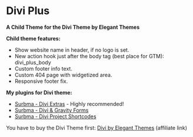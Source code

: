 Divi Plus
=========

__A Child Theme for the Divi Theme by Elegant Themes__

**Child theme features:**

- Show website name in header, if no logo is set.
- New action hook just after the body tag (best place for GTM): divi_plus_body
- Custom footer info text.
- Custom 404 page with widgetized area.
- Responsive footer fix.

**My plugins for Divi theme:**

- <a href="https://wordpress.org/plugins/surbma-divi-extras/" target="_blank">Surbma - Divi Extras</a> - Highly recommended!
- <a href="https://wordpress.org/plugins/surbma-divi-gravity-forms/" target="_blank">Surbma - Divi & Gravity Forms</a>
- <a href="https://wordpress.org/plugins/surbma-divi-project-shortcodes/" target="_blank">Surbma - Divi Project Shortcodes</a>

You have to buy the Divi Theme first: <a href="http://surbma.com/go/elegantthemes/" target="_blank">Divi by Elegant Themes</a> (affiliate link)
